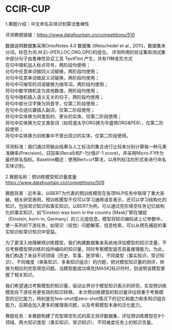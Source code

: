 # CCIR-CUP
 
 1.赛题介绍：中文命名实体识别算法鲁棒性
 
 评测赛题链接：https://www.datafountain.cn/competitions/510
 
 数据说明数据集采用OntoNotes 4.0 数据集 (Weischedel et al., 2011)，数据集未分词，标签为(B,M,E)-(PER,LOC,ORG,GPE)的组合。
 评测所用的验证集和测试集中部分句子由鲁棒性验证工具 TextFlint 产生，共有11种变形方式   
 在句中随机加入标点符号，两阶段均使用；    
 对句中任意单词做同义词替换，两阶段均使用；    
 对句中任意单词做反义词替换，两阶段均使用；    
 将句中可缩写的词语替换为缩写词，两阶段均使用；   
 将句中数字随机变为其他数值，两阶段均使用；    
 在句中随机插入语义无关的句子，两阶段均使用；    
 将句中部分汉字换为同音字，仅第二阶段使用；    
 在句中合适位置插入副词，仅第二阶段使用；    
 将句中实体换为同类型的、更长的实体，仅第二阶段使用；    
 将句中实体换为交叉类型词（如将渥太华ORG换为华盛顿ORG&PER），仅第二阶段使用；    
 将句中实体换为训练集中不曾出现过的实体，仅第二阶段使用。  

评测标准：我们通过将输出结果与人工标注的集合进行比较来分别计算每一种元素准确率(Precision)，召回率(Recall)和F-1分值(F-1 score)，并采用Micro-F1作为最终排名指标。Baseline概述：使用Bert+crf算法，以序列标注的形式来进行命名实体识别。


2.赛题名称：预训练模型知识量度量
https://www.datafountain.cn/competitions/509

赛题背景：近年来，以BERT为代表的预训练模型在各项NLP任务中取得了重大突破。相关研究表明，预训练模型不仅可以学习通用语言表示，还可以学习结构化的知识，包括常识知识和事实知识。以BERT为例，可以通过完形填空任务记忆结构化的事实知识，如“Einstein was born in the country [Mask]”即在捕捉（Einstein, born-in, Germany）的三元组信息。模型将知识编码进上亿参数中，使一系列的下游任务，如常识（视觉）问题解答、信息检索，可以从预先捕捉的事实知识和常识知识中受益。

为了更深入地理解预训练模型，我们构建数据集来系统地评估模型的知识含量，不仅考察模型预训练阶段所编码的知识量，同时考察模型是否具备推理能力。为此，我们构造了来自不同领域（历史、军事、医学等）、不同类型（事实知识、常识知识）、不同难度（单条知识、多条知识组合）的问题，把对模型知识量的测评，转换为相应的完型填空问题。当模型能成功填充[MASK]标识符时，则说明该模型掌握了相关知识。

我们希望通过考察模型的知识量，驱动业界对于模型知识表示的研究，实现预训练模型向下游任务更有效的知识转移。 本次预训练模型的知识量评估侧重于考察模型的记忆能力，特别是在few-shot或zero-shot情况下的记忆和能力和多知识组合能力，后期会加入更多的推理类问题，以及考察模型本身的泛化能力。

赛题任务：本赛题构建了完型填空形式的英文测评数据集，评估预训练模型在9个领域、两大知识类型（事实知识、常识知识）、不同难度任务上的知识含量。
